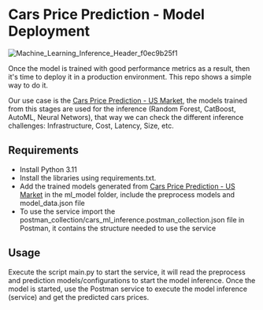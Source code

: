 # Cars Price Prediction - Model Deployment

![Machine_Learning_Inference_Header_f0ec9b25f1](https://github.com/cmatteogr/cars_model_deployment/assets/138587358/5093bf9e-e724-44da-bfb6-79538d00476e)

Once the model is trained with good performance metrics as a result, then it's time to deploy it in a production environment. This repo shows a simple way to do it.

Our use case is the [Cars Price Prediction - US Market](https://github.com/cmatteogr/cars_ml_project), the models trained from this stages are used for the inference (Random Forest, CatBoost, AutoML, Neural Networs), that way we can check the different inference challenges: Infrastructure, Cost, Latency, Size, etc.

## Requirements
* Install Python 3.11
* Install the libraries using requirements.txt.
* Add the trained models generated from [Cars Price Prediction - US Market](https://github.com/cmatteogr/cars_ml_project) in the ml_model folder, include the preprocess models and model_data.json file
* To use the service import the postman_collection/cars_ml_inference.postman_collection.json file in Postman, it contains the structure needed to use the service

## Usage
Execute the script main.py to start the service, it will read the preprocess and prediction models/configurations to start the model inference. Once the model is started, use the Postman service to execute the model inference (service) and get the predicted cars prices.
